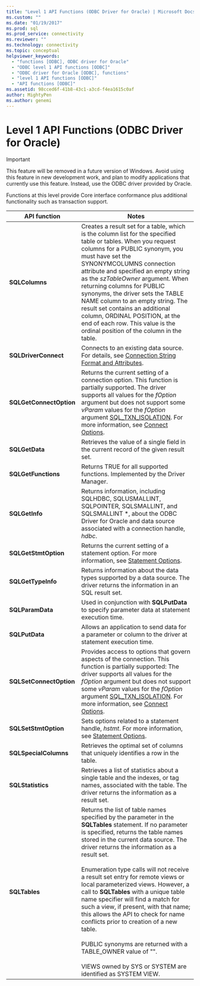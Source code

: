 ```yaml
---
title: "Level 1 API Functions (ODBC Driver for Oracle) | Microsoft Docs"
ms.custom: ""
ms.date: "01/19/2017"
ms.prod: sql
ms.prod_service: connectivity
ms.reviewer: ""
ms.technology: connectivity
ms.topic: conceptual
helpviewer_keywords: 
  - "functions [ODBC], ODBC driver for Oracle"
  - "ODBC level 1 API functions [ODBC]"
  - "ODBC driver for Oracle [ODBC], functions"
  - "level 1 API functions [ODBC]"
  - "API functions [ODBC]"
ms.assetid: 98cced6f-41b8-43c1-a3cd-f4ea1615c0af
author: MightyPen
ms.author: genemi
---
```

# Level 1 API Functions (ODBC Driver for Oracle)
> [!IMPORTANT]  
>  This feature will be removed in a future version of Windows. Avoid using this feature in new development work, and plan to modify applications that currently use this feature. Instead, use the ODBC driver provided by Oracle.  
  
 Functions at this level provide Core interface conformance plus additional functionality such as transaction support.  
  
|API function|Notes|  
|------------------|-----------|  
|**SQLColumns**|Creates a result set for a table, which is the column list for the specified table or tables. When you request columns for a PUBLIC synonym, you must have set the SYNONYMCOLUMNS connection attribute and specified an empty string as the *szTableOwner* argument. When returning columns for PUBLIC synonyms, the driver sets the TABLE NAME column to an empty string. The result set contains an additional column, ORDINAL POSITION, at the end of each row. This value is the ordinal position of the column in the table.|  
|**SQLDriverConnect**|Connects to an existing data source. For details, see [Connection String Format and Attributes](../../odbc/microsoft/connection-string-format-and-attributes.md).|  
|**SQLGetConnectOption**|Returns the current setting of a connection option. This function is partially supported. The driver supports all values for the *fOption* argument but does not support some *vParam* values for the *fOption* argument [SQL_TXN_ISOLATION](../../odbc/microsoft/connect-options.md). For more information, see [Connect Options](../../odbc/microsoft/connect-options.md).|  
|**SQLGetData**|Retrieves the value of a single field in the current record of the given result set.|  
|**SQLGetFunctions**|Returns TRUE for all supported functions. Implemented by the Driver Manager.|  
|**SQLGetInfo**|Returns information, including SQLHDBC, SQLUSMALLINT, SQLPOINTER, SQLSMALLINT, and SQLSMALLINT \*, about the ODBC Driver for Oracle and data source associated with a connection handle, *hdbc*.|  
|**SQLGetStmtOption**|Returns the current setting of a statement option. For more information, see [Statement Options](../../odbc/microsoft/statement-options.md).|  
|**SQLGetTypeInfo**|Returns information about the data types supported by a data source. The driver returns the information in an SQL result set.|  
|**SQLParamData**|Used in conjunction with **SQLPutData** to specify parameter data at statement execution time.|  
|**SQLPutData**|Allows an application to send data for a parameter or column to the driver at statement execution time.|  
|**SQLSetConnectOption**|Provides access to options that govern aspects of the connection. This function is partially supported: The driver supports all values for the *fOption* argument but does not support some *vParam* values for the *fOption* argument [SQL_TXN_ISOLATION](../../odbc/microsoft/connect-options.md). For more information, see [Connect Options](../../odbc/microsoft/connect-options.md).|  
|**SQLSetStmtOption**|Sets options related to a statement handle, *hstmt*. For more information, see [Statement Options](../../odbc/microsoft/statement-options.md).|  
|**SQLSpecialColumns**|Retrieves the optimal set of columns that uniquely identifies a row in the table.|  
|**SQLStatistics**|Retrieves a list of statistics about a single table and the indexes, or tag names, associated with the table. The driver returns the information as a result set.|  
|**SQLTables**|Returns the list of table names specified by the parameter in the **SQLTables** statement. If no parameter is specified, returns the table names stored in the current data source. The driver returns the information as a result set.<br /><br /> Enumeration type calls will not receive a result set entry for remote views or local parameterized views. However, a call to **SQLTables** with a unique table name specifier will find a match for such a view, if present, with that name; this allows the API to check for name conflicts prior to creation of a new table.<br /><br /> PUBLIC synonyms are returned with a TABLE_OWNER value of "".<br /><br /> VIEWS owned by SYS or SYSTEM are identified as SYSTEM VIEW.|
